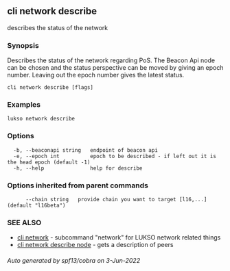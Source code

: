 ## cli network describe

describes the status of the network

### Synopsis

Describes the status of the network regarding PoS. The Beacon Api node can be chosen and the status perspective can be moved by giving an epoch number.
Leaving out the epoch number gives the latest status.

	


```
cli network describe [flags]
```

### Examples

```
lukso network describe
```

### Options

```
  -b, --beaconapi string   endpoint of beacon api
  -e, --epoch int          epoch to be described - if left out it is the head epoch (default -1)
  -h, --help               help for describe
```

### Options inherited from parent commands

```
      --chain string   provide chain you want to target [l16,...] (default "l16beta")
```

### SEE ALSO

* [cli network](cli_network.md)	 - subcommand "network" for LUKSO network related things
* [cli network describe node](cli_network_describe_node.md)	 - gets a description of peers

###### Auto generated by spf13/cobra on 3-Jun-2022
